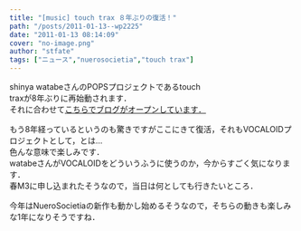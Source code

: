 ```yaml
---
title: "[music] touch trax ８年ぶりの復活！"
path: "/posts/2011-01-13--wp2225"
date: "2011-01-13 08:14:09"
cover: "no-image.png"
author: "stfate"
tags: ["ニュース","nuerosocietia","touch trax"]
---
```


<style type="text/css">
<!--
p {white-space: pre-wrap};
-->
</style>

shinya watabeさんのPOPSプロジェクトであるtouch traxが8年ぶりに再始動されます．
それに合わせて<a href="http://touchtrax.anime-japan.net/">こちらでブログがオープンしています．</a>

<p style="margin-top:15px">もう8年経っているというのも驚きですがここにきて復活，それもVOCALOIDプロジェクトとして，とは…
色んな意味で楽しみです．
watabeさんがVOCALOIDをどういうふうに使うのか，今からすごく気になります．
春M3に申し込まれたそうなので，当日は何としても行きたいところ．</p>

<p style="margin-top:15px">今年はNueroSocietiaの新作も動かし始めるそうなので，そちらの動きも楽しみな1年になりそうですね．</p>